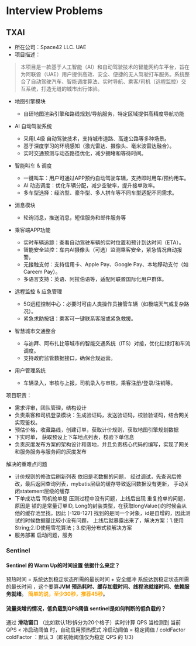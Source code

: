 # Interview Problems

## TXAI

- 所在公司：Space42 LLC. UAE
- 项目描述：
> 本项目是一款基于人工智能（AI）和自动驾驶技术的智能网约车平台，旨在为阿联酋（UAE）用户提供高效、安全、便捷的无人驾驶打车服务。系统整合了自动驾驶汽车、智能调度算法、实时导航、乘客/司机（远程监控）交互系统，打造无缝的城市出行体验。

- 地图引擎模块
  - 自研地图渲染引擎和路线规划/导航服务，特定区域提供高精度导航功能
- AI 自动驾驶系统
  - 采用L4级 自动驾驶技术，支持城市道路、高速公路等多种场景。
  - 基于深度学习的环境感知（激光雷达、摄像头、毫米波雷达融合）。
  - 实时交通预测与动态路径优化，减少拥堵和等待时间。
- 智能叫车 & 调度
  - 一键叫车：用户可通过APP预约自动驾驶车辆，支持即时用车/预约用车。
  - AI 动态调度：优化车辆分配，减少空驶率，提升接单效率。
  - 多车型选择：经济型、豪华型、多人拼车等不同车型适配不同需求。
- 消息模块
  - 轮询消息，推送消息，短信服务和邮件服务等
- 乘客端APP功能
  - 实时车辆追踪：查看自动驾驶车辆的实时位置和预计到达时间（ETA）。
  - 智能安全监控：车内AI摄像头（可选）监测乘客安全，紧急情况自动报警。
  - 无接触支付：支持信用卡、Apple Pay、Google Pay、本地移动支付（如Careem Pay）。
  - 多语言支持：英语、阿拉伯语等，适配阿联酋国际化用户群体。
- 远程监控 & 应急管理
  - 5G远程控制中心：必要时可由人类操作员接管车辆（如极端天气或复杂路况）。
  - 紧急求助按钮：乘客可一键联系客服或紧急救援。

- 智慧城市交通整合
  - 与迪拜、阿布扎比等城市的智能交通系统（ITS）对接，优化红绿灯和车流调度。
  - 支持政府监管数据接口，确保合规运营。
- 用户管理系统
  - 车辆录入，审核与上报，司机录入与审核，乘客注册/登录/注销等。


项目职责：
- 需求评审，团队管理，结构设计
- 负责乘客和司机登录模块：生成验证码，发送验证码，校验验证码，结合网关实现鉴权。
- 预估价格，收藏路线，创建订单，获取计价规则，获取地图引擎规划数据
- 下实时单， 获取预设上下车地点列表，校验下单信息
- 负责灰度发布方案的架构设计和落地，并且负责核心代码的编写，实现了网关和服务服务与服务间的灰度发布

解决的重难点问题
- 计价规则的修改后刷新列表 依旧是老数据的问题， 经过调试，先查询后修改，最后返回查询列表，mybatis层级的缓存导致返回数据没有更新， 手动关闭statement层级的缓存
- 下单成功后 司机抢单是 压测过程中没有问题，上线后出现 重复抢单的问题， 原因是 锁的是常量订单ID, Long的封装类型，在获取longValue()的时候会从他的缓存池里找，因此 [-128-127] 找到的是同一个对象，id是自增的，因此测试的时候数据量比较小没有问题， 上线后就暴露出来了，解决方案：1.使用String;2.ID使用雪花算法；3.使用分布式锁解决方案
- 服务部署 启动问题，服务



















### Sentinel 
#### Sentinel 的 Warm Up的时间设置 依据什么来定？
预热时间 = 系统达到稳定状态所需的最长时间 + 安全缓冲
系统达到稳定状态所需的最长时间 ，这个要算**JVM 预热耗时、缓存加载时间、线程池就绪时间、依赖服务就绪**。
**<font color=orange>简单的说，至少30秒，推荐45秒</font>**。

#### 流量突增的情况，低负载到QPS阈值 sentinel是如何判断的低负载的？
通过 **滑动窗口** （比如默认1秒拆分为20个格子）实时计算 QPS
当检测到 当前QPS < 冷启动阈值 时，自动启用预热模式
冷启动阈值 = 稳定阈值 / coldFactor
coldFactor ：默认 3（即初始阈值仅为稳定 QPS 的 1/3）